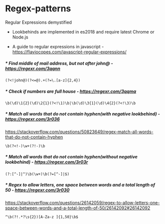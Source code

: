 # Regex-patterns
Regular Expressions demystified 

- Lookbehinds are implemented in es2018 and require latest Chrome or Node.js

- A guide to regular expressions in javascript - https://flaviocopes.com/javascript-regular-expressions/


##### * Find middle of mail address, but not after john@ - https://regexr.com/3qqnn
```
(?<!john@)(?<=@).+(?=\.[a-z]{2,4})
```

##### * Check if numbers are full house - https://regexr.com/3qqma
```
\b(\d)\1{2}(\d)\2{1}(?<!\1)\b|\b(\d)\3{1}(\d)\4{2}(?<!\3)\b
```

##### * Match all words that do not contain hyphen(with negative lookbehind) - https://regexr.com/3r036
https://stackoverflow.com/questions/50823649/regex-match-all-words-that-do-not-contain-hyphen
```
\b(?<!-)\w+(?!-)\b
```

##### * Match all words that do not contain hyphen(without negative lookbehind) - https://regexr.com/3r03r
```
(?:[^-]|^)\b(\w+)\b(?=[^-]|$)
```

##### * Regex to allow letters, one space between words and a total length of 50 - https://regexr.com/3r030
https://stackoverflow.com/questions/26142059/regex-to-allow-letters-one-space-between-words-and-a-total-length-of-50/26142092#26142092
```
^\b(?!.*?\s{2})[A-Za-z ]{1,50}\b$
```

